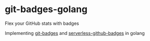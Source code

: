 # git-badges-golang

Flex your GitHub stats with badges

Implementing [git-badges](https://github.com/puf17640/git-badges) and [serverless-github-badges](https://github.com/STRRL/serverless-github-badges) in golang
